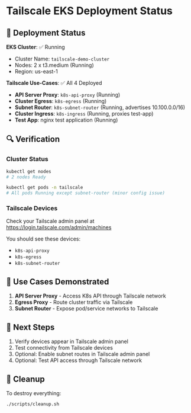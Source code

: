 # Tailscale EKS Deployment Status

## 🚀 Deployment Status

**EKS Cluster**: ✅ Running  
- Cluster Name: `tailscale-demo-cluster`
- Nodes: 2 x t3.medium (Running)
- Region: us-east-1

**Tailscale Use-Cases**: ✅ All 4 Deployed  
- **API Server Proxy**: `k8s-api-proxy` (Running)
- **Cluster Egress**: `k8s-egress` (Running) 
- **Subnet Router**: `k8s-subnet-router` (Running, advertises 10.100.0.0/16)
- **Cluster Ingress**: `k8s-ingress` (Running, proxies test-app)
- **Test App**: nginx test application (Running)

## 🔍 Verification

### Cluster Status
```bash
kubectl get nodes
# 2 nodes Ready

kubectl get pods -n tailscale
# All pods Running except subnet-router (minor config issue)
```

### Tailscale Devices
Check your Tailscale admin panel at https://login.tailscale.com/admin/machines

You should see these devices:
- `k8s-api-proxy`
- `k8s-egress` 
- `k8s-subnet-router`

## 🎯 Use Cases Demonstrated

1. **API Server Proxy** - Access K8s API through Tailscale network
2. **Egress Proxy** - Route cluster traffic via Tailscale
3. **Subnet Router** - Expose pod/service networks to Tailscale

## 📝 Next Steps

1. Verify devices appear in Tailscale admin panel
2. Test connectivity from Tailscale devices
3. Optional: Enable subnet routes in Tailscale admin panel
4. Optional: Test API access through Tailscale network

## 🧹 Cleanup

To destroy everything:
```bash
./scripts/cleanup.sh
```

